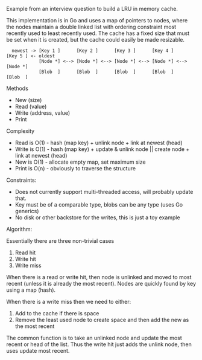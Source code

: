 Example from an interview question to build a LRU in memory cache.

This implementation is in Go and uses a map of pointers to nodes, where the nodes maintain a double linked list with ordering constraint most recently used to least recently used. The cache has a fixed size that must be set when it is created, but the cache could easily be made resizable.

``` 
  newest -> [Key 1 ]      [Key 2 ]      [Key 3 ]      [Key 4 ]      [Key 5 ] <- oldest
            [Node *] <--> [Node *] <--> [Node *] <--> [Node *] <--> [Node *] 
            [Blob  ]      [Blob  ]      [Blob  ]      [Blob  ]      [Blob  ]
```

Methods
* New (size)
* Read (value)
* Write (address, value)
* Print

Complexity
* Read is O(1) - hash (map key) + unlink node + link at newest (head)
* Write is O(1) - hash (map key) + update & unlink node || create node  + link at newest (head)
* New is O(1) - allocate empty map, set maximum size 
* Print is O(n) - obviously to traverse the structure

Constraints:
* Does not currently support multi-threaded access, will probably update that.
* Key must be of a comparable type, blobs can be any type (uses Go generics)
* No disk or other backstore for the writes, this is just a toy example

Algorithm:

Essentially there are three non-trivial cases
1. Read hit
2. Write hit
3. Write miss

When there is a read or write hit, then node is unlinked and moved to most recent (unless it is already the most recent). Nodes are quickly found by key using a map (hash).

When there is a write miss then we need to either:
1. Add to the cache if there is space
2. Remove the least used node to create space and then add the new as the most recent

The common function is to take an unlinked node and update the most recent or head of the list.  Thus the write hit just adds the unlink node, then uses update most recent.
